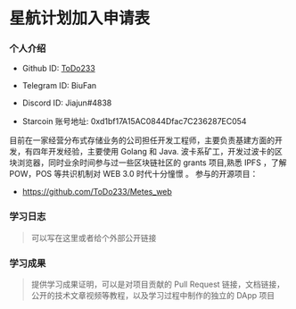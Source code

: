 

# 星航计划加入申请表


### 个人介绍

* Github ID: [ToDo233](https://github.com/ToDo233)

* Telegram ID: BiuFan

* Discord ID: Jiajun#4838

* Starcoin 账号地址: 0xd1bf17A15AC0844Dfac7C236287EC054


目前在一家经营分布式存储业务的公司担任开发工程师，主要负责基建方面的开发，有四年开发经验，主要使用 Golang 和 Java.
波卡系矿工，开发过波卡的区块浏览器，同时业余时间参与过一些区块链社区的 grants 项目,熟悉 IPFS ，了解 POW，POS 等共识机制对 WEB 3.0 时代十分憧憬 。
参与的开源项目：

* https://github.com/ToDo233/Metes_web  

### 学习日志

> 可以写在这里或者给个外部公开链接

### 学习成果

> 提供学习成果证明，可以是对项目贡献的 Pull Request 链接，文档链接，公开的技术文章视频等教程，以及学习过程中制作的独立的 DApp 项目





